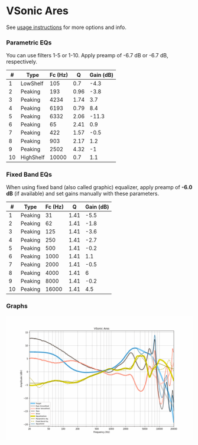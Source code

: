 # VSonic Ares
See [usage instructions](https://github.com/jaakkopasanen/AutoEq#usage) for more options and info.

### Parametric EQs
You can use filters 1-5 or 1-10. Apply preamp of -6.7 dB or -6.7 dB, respectively.

|   # | Type      |   Fc (Hz) |    Q |   Gain (dB) |
|-----|-----------|-----------|------|-------------|
|   1 | LowShelf  |       105 | 0.7  |        -4.3 |
|   2 | Peaking   |       193 | 0.96 |        -3.8 |
|   3 | Peaking   |      4234 | 1.74 |         3.7 |
|   4 | Peaking   |      6193 | 0.79 |         8.4 |
|   5 | Peaking   |      6332 | 2.06 |       -11.3 |
|   6 | Peaking   |        65 | 2.41 |         0.9 |
|   7 | Peaking   |       422 | 1.57 |        -0.5 |
|   8 | Peaking   |       903 | 2.17 |         1.2 |
|   9 | Peaking   |      2502 | 4.32 |        -1   |
|  10 | HighShelf |     10000 | 0.7  |         1.1 |

### Fixed Band EQs
When using fixed band (also called graphic) equalizer, apply preamp of **-6.0 dB** (if available) and set gains manually with these parameters.

|   # | Type    |   Fc (Hz) |    Q |   Gain (dB) |
|-----|---------|-----------|------|-------------|
|   1 | Peaking |        31 | 1.41 |        -5.5 |
|   2 | Peaking |        62 | 1.41 |        -1.8 |
|   3 | Peaking |       125 | 1.41 |        -3.6 |
|   4 | Peaking |       250 | 1.41 |        -2.7 |
|   5 | Peaking |       500 | 1.41 |        -0.2 |
|   6 | Peaking |      1000 | 1.41 |         1.1 |
|   7 | Peaking |      2000 | 1.41 |        -0.5 |
|   8 | Peaking |      4000 | 1.41 |         6   |
|   9 | Peaking |      8000 | 1.41 |        -0.2 |
|  10 | Peaking |     16000 | 1.41 |         4.5 |

### Graphs
![](./VSonic%20Ares.png)
